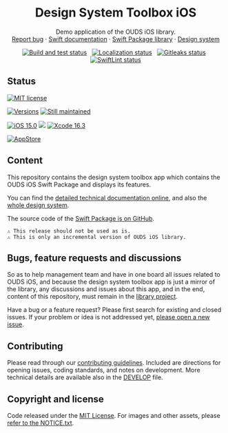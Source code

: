 <h1 align="center">Design System Toolbox iOS</h1>

<p align="center">
  Demo application of the OUDS iOS library.
  <br>
  <a href="https://github.com/Orange-OpenSource/ouds-ios/issues/new?template=bug_report.yml" title="Open an issue on GitHub">Report bug</a>
  ·
  <a href="https://ios.unified-design-system.orange.com/documentation" title="Swift library technical documentation on GitHub Pages">Swift documentation</a>
  ·
  <a href="https://github.com/Orange-OpenSource/ouds-ios-design-system-toolbox/wiki" title="OUDS iOS library">Swift Package library</a>
  ·
  <a href="https://unified-design-system.orange.com/" title="Design system global website">Design system</a>
</p>

<p align="center">
<a href="https://github.com/Orange-OpenSource/ouds-ios-design-system-toolbox/actions/workflows/build-and-test.yml" title="Build and test status"><img src="https://github.com/Orange-OpenSource/ouds-ios-design-system-toolbox/actions/workflows/build-and-test.yml/badge.svg" alt="Build and test status"></a>
&nbsp;
<a href="https://github.com/Orange-OpenSource/ouds-ios-design-system-toolbox/actions/workflows/check-localizables.yml" title="Localization status"><img src="https://github.com/Orange-OpenSource/ouds-ios-design-system-toolbox/actions/workflows/check-localizables.yml/badge.svg" alt="Localization status"></a>
&nbsp;
<a href="https://github.com/Orange-OpenSource/ouds-ios-design-system-toolbox/actions/workflows/gitleaks-action.yml" title="Gitleaks status"><img src="https://github.com/Orange-OpenSource/ouds-ios-design-system-toolbox/actions/workflows/gitleaks-action.yml/badge.svg" alt="Gitleaks status"></a>
&nbsp;
<a href="https://github.com/Orange-OpenSource/ouds-ios-design-system-toolbox/actions/workflows/swiftlint.yml" title="SwiftLint status"><img src="https://github.com/Orange-OpenSource/ouds-ios-design-system-toolbox/actions/workflows/swiftlint.yml/badge.svg" alt="SwiftLint status"></a>
</p>

## Status

[![MIT license](https://img.shields.io/github/license/Orange-OpenSource/ouds-ios?style=for-the-badge)](https://github.com/Orange-OpenSource/ouds-ios/blob/main/LICENSE)

[![Versions](https://img.shields.io/github/v/release/Orange-OpenSource/ouds-ios?label=Last%20version&style=for-the-badge)](https://github.com/Orange-OpenSource/ouds-ios/releases)
[![Still maintained](https://img.shields.io/maintenance/yes/2025?style=for-the-badge)](https://github.com/Orange-OpenSource/ouds-ios/issues?q=is%3Aissue+is%3Aclosed)

[![iOS 15.0](https://img.shields.io/badge/iOS-15.0-FF1AB2?style=for-the-badge)](https://developer.apple.com/support/app-store "iOS 15 supports")
[![](https://img.shields.io/endpoint?url=https%3A%2F%2Fswiftpackageindex.com%2Fapi%2Fpackages%2FOrange-OpenSource%2Fouds-ios%2Fbadge%3Ftype%3Dswift-versions&style=for-the-badge)](https://swiftpackageindex.com/Orange-OpenSource/ouds-ios)
[![Xcode 16.3](https://img.shields.io/badge/Xcode-16.3-blue?style=for-the-badge)](https://developer.apple.com/documentation/xcode-release-notes/xcode-16_3-release-notes)

[![AppStore](https://img.shields.io/itunes/v/6743708286?style=for-the-badge&label=AppStore)](https://apps.apple.com/fr/app/design-system-toolbox/id6743708286)

## Content

This repository contains the design system toolbox app which contains the OUDS iOS Swift Package and displays its features.

You can find the [detailed technical documentation online](https://ios.unified-design-system.orange.com/documentation), and also the [whole design system](https://unified-design-system.orange.com/).

The source code of the [Swift Package is on GitHub](https://github.com/Orange-OpenSource/ouds-ios).

```
⚠️ This release should not be used as is. 
⚠️ This is only an incremental version of OUDS iOS library.
```

## Bugs, feature requests and discussions

So as to help management team and have in one board all issues related to OUDS iOS, and because the design system toolbox app is just a mirror of the library, any discussions and issues about this app, and in the end, content of this repository, must remain in the [library project](https://github.com/Orange-OpenSource/ouds-ios).

Have a bug or a feature request? Please first search for existing and closed issues. If your problem or idea is not addressed yet, [please open a new issue](https://github.com/Orange-OpenSource/ouds-ios/issues/new/choose).

## Contributing

Please read through our [contributing guidelines](https://github.com/Orange-OpenSource/ouds-ios-design-system-toolbox/blob/main/.github/CONTRIBUTING.md). Included are directions for opening issues, coding standards, and notes on development. More technical details are available also in the [DEVELOP](https://github.com/Orange-OpenSource/ouds-ios-design-system-toolbox/blob/main/.github/DEVELOP.md) file.

## Copyright and license

Code released under the [MIT License](https://github.com/Orange-OpenSource/ouds-ios-design-system-toolbox/blob/main/LICENSE).
For images and other assets, please [refer to the NOTICE.txt](https://github.com/Orange-OpenSource/ouds-ios-design-system-toolbox/blob/ain/NOTICE.txt).
